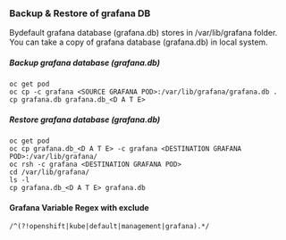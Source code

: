 ### Backup & Restore of grafana DB

Bydefault grafana database (grafana.db) stores in /var/lib/grafana folder. You can take a copy of grafana database (grafana.db) in local system. 

##### Backup grafana database (grafana.db)

```
oc get pod
oc cp -c grafana <SOURCE GRAFANA POD>:/var/lib/grafana/grafana.db .
cp grafana.db grafana.db_<D A T E>
```

##### Restore grafana database (grafana.db)

```
oc get pod
oc cp grafana.db_<D A T E> -c grafana <DESTINATION GRAFANA POD>:/var/lib/grafana/
oc rsh -c grafana <DESTINATION GRAFANA POD>
cd /var/lib/grafana/
ls -l
cp grafana.db_<D A T E> grafana.db
```

#### Grafana Variable Regex with exclude

```/^(?!openshift|kube|default|management|grafana).*/```
